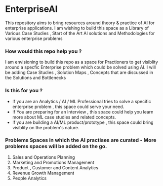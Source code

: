 # EnterpriseAI
This repository aims to bring resources around theory &amp; practice of AI for enterprise applications. I am wishing to build this space as a Library of Various Case Studies , Start of the Art AI solutions and Methodologies for various enterprise problems

### How would this repo help you ?
I am envisioning to build this repo as a space for Practioners to get visiblity around a specfic Enterprise problem which could be solved using AI. I will be adding Case Studies , Solution Maps , Concepts that are discussed in the Solutions and Bottlenecks

### Is this for you ?
* If you are an Analytics / AI / ML Professional tries to solve a specific enterprise problem ,  this space could serve your need.
* If You are preparing for an Interview , this space could help you learn more about ML case studies and related concepts. 
* If you are building a AI/ML product/prototype , this space could bring visiblity on the problem's nature.

### Problems Spaces in which the AI practises are curated - More problems spaces will be added on the go.
1. Sales and Operations Planning
2. Marketing and Promotions Management
3. Product , Customer and Content Analytics
4. Revenue Growth Management 
5. People Analytics
